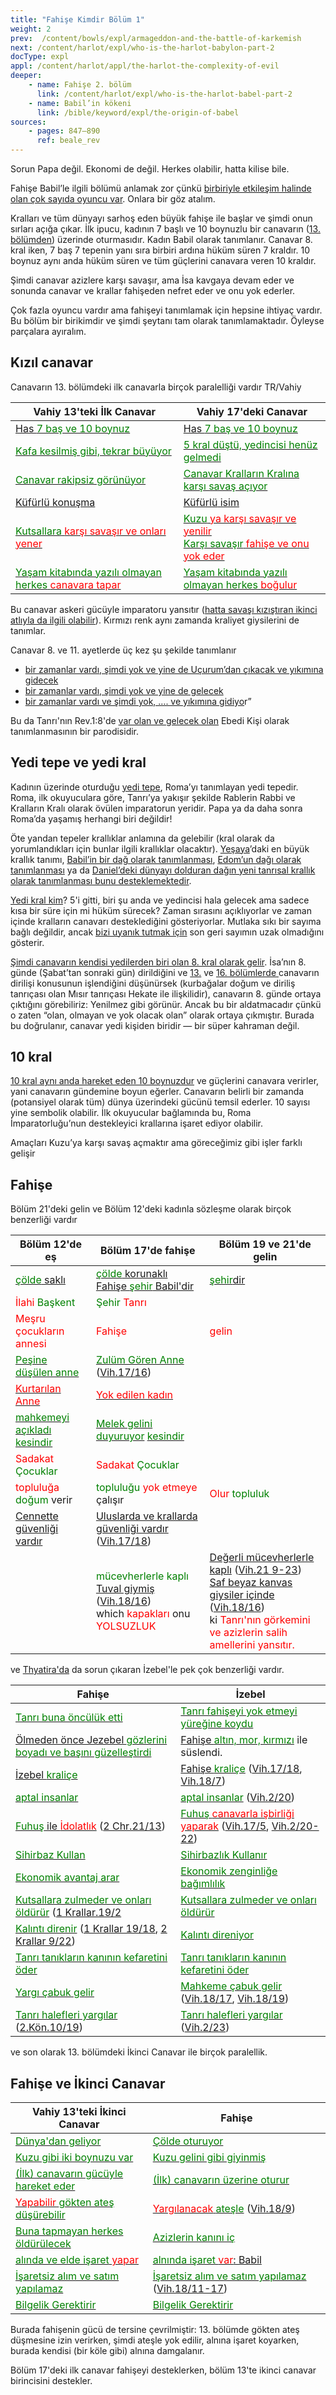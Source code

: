 ```yaml
---
title: "Fahişe Kimdir Bölüm 1"
weight: 2
prev:  /content/bowls/expl/armageddon-and-the-battle-of-karkemish
next: /content/harlot/expl/who-is-the-harlot-babylon-part-2
docType: expl
appl: /content/harlot/appl/the-harlot-the-complexity-of-evil
deeper:
    - name: Fahişe 2. bölüm
      link: /content/harlot/expl/who-is-the-harlot-babel-part-2
    - name: Babil’in kökeni
      link: /bible/keyword/expl/the-origin-of-babel
sources: 
    - pages: 847–890
      ref: beale_rev
---
```


Sorun Papa değil. Ekonomi de değil. Herkes olabilir, hatta kilise bile.

Fahişe Babil’le ilgili bölümü anlamak zor çünkü [birbiriyle etkileşim halinde olan çok sayıda oyuncu var](https://www.bibleserver.com/TR/Vahiy17). Onlara bir göz atalım.

Kralları ve tüm dünyayı sarhoş eden büyük fahişe ile başlar ve şimdi onun sırları açığa çıkar. İlk ipucu, kadının 7 başlı ve 10 boynuzlu bir canavarın ([13. bölümden](/content/beasts/expl/the-nature-of-the-beast-in-the-book-of-revelation)) üzerinde oturmasıdır. Kadın Babil olarak tanımlanır. Canavar 8. kral iken, 7 baş 7 tepenin yanı sıra birbiri ardına hüküm süren 7 kraldır. 10 boynuz aynı anda hüküm süren ve tüm güçlerini canavara veren 10 kraldır.

Şimdi canavar azizlere karşı savaşır, ama İsa kavgaya devam eder ve sonunda canavar ve krallar fahişeden nefret eder ve onu yok ederler.

Çok fazla oyuncu vardır ama fahişeyi tanımlamak için hepsine ihtiyaç vardır. Bu bölüm bir birikimdir ve şimdi şeytanı tam olarak tanımlamaktadır. Öyleyse parçalara ayıralım.

## Kızıl canavar

<a name="87f4"></a>
Canavarın 13. bölümdeki ilk canavarla birçok paralelliği vardır
TR/Vahiy

| Vahiy 13'teki İlk Canavar        | Vahiy 17'deki Canavar      |
|----------------------------------|----------------------------|
| [Has <span style="color:green;">7 baş ve 10 boynuz</span>](https://www.bibleserver.com/TR/Vahiy13%2C1) | [Has <span style="color:green;">7 baş ve 10 boynuz</span>](https://www.bibleserver.com/TR/Vahiy17%2C3) |
| [<span style="color:green;">Kafa kesilmiş gibi, tekrar büyüyor</span>](https://www.bibleserver.com/TR/Vahiy13%2C3) | [<span style="color:green;">5 kral düştü, yedincisi henüz gelmedi</span>](https://www.bibleserver.com/TR/Vahiy17%2C10) |
| [<span style="color:green;">Canavar rakipsiz görünüyor</span>](https://www.bibleserver.com/TR/Vahiy13%2C4) | [<span style="color:green;">Canavar Kralların Kralına karşı savaş açıyor</span>](https://www.bibleserver.com/TR/Vahiy17%2C14) |
| [<span style="color:green>;">Küfürlü</span> konuşma](https://www.bibleserver.com/TR/Vahiy13%2C5-6) | [<span style="color:green>;">Küfürlü</span> isim](https://www.bibleserver.com/TR/Vahiy17%2C3) |
| [<span style="color:green;">Kutsallara</span> <span style="color:red;">karşı savaşır ve onları yener</span>](https://www.bibleserver.com/TR/Vahiy13%2C7) | [<span style="color:green;">Kuzu</span> <span style="color:red;">ya karşı savaşır ve yenilir</span>](https://www.bibleserver.com/TR/Vahiy17%2C14) </br> [<span style="color:green;">Karşı savaşır</span> <span style="color:red;">fahişe ve onu yok eder</span>](https://www.bibleserver.com/TR/Vahiy17%2C16) |
| [<span style="color:green;">Yaşam kitabında yazılı olmayan herkes</span> <span style="color:red;">canavara tapar</span>](https://www.bibleserver.com/TR/Vahiy13%2C8) | [<span style="color:green;">Yaşam kitabında yazılı olmayan herkes</span> <span style="color:red;">boğulur</span>](https://www.bibleserver.com/TR/Vahiy17%2C8) |

Bu canavar askeri gücüyle imparatoru yansıtır ([hatta savaşı kızıştıran ikinci atlıyla da ilgili olabilir](https://www.bibleserver.com/TR/Vahiy6%3A3-4)). Kırmızı renk aynı zamanda kraliyet giysilerini de tanımlar.

Canavar 8. ve 11. ayetlerde üç kez şu şekilde tanımlanır
- [bir zamanlar vardı, şimdi yok ve yine de Uçurum’dan çıkacak ve yıkımına gidecek](https://www.bibleserver.com/TR/Vahiy17%3A8)
- [bir zamanlar vardı, şimdi yok ve yine de gelecek](https://www.bibleserver.com/TR/Vahiy17%3A8)
- [bir zamanlar vardı ve şimdi yok, …. ve yıkımına gidiyo](https://www.bibleserver.com/TR/Vahiy17%3A11)r” 

Bu da Tanrı'nın Rev.1:8'de [var olan ve gelecek olan](https://www.bibleserver.com/TR/Vahiy1%3A8) Ebedi Kişi olarak tanımlanmasının bir parodisidir.

## Yedi tepe ve yedi kral

<a name="9b63"></a>
Kadının üzerinde oturduğu [yedi tepe](https://www.bibleserver.com/TR/Vahiy17%3A9), Roma’yı tanımlayan yedi tepedir. Roma, ilk okuyuculara göre, Tanrı’ya yakışır şekilde Rablerin Rabbi ve Kralların Kralı olarak övülen imparatorun yeridir. Papa ya da daha sonra Roma’da yaşamış herhangi biri değildir!

Öte yandan tepeler krallıklar anlamına da gelebilir (kral olarak da yorumlandıkları için bunlar ilgili krallıklar olacaktır). [Yeşaya](https://www.bibleserver.com/TR/Ye%C5%9Faya2%3A2)’daki en büyük krallık tanımı, [Babil’in bir dağ olarak tanımlanması](https://www.bibleserver.com/TR/Yeremya51%3A25), [Edom’un dağı olarak tanımlanması](https://www.bibleserver.com/TR/Hezekiel35%3A3) ya da [Daniel’deki dünyayı dolduran dağın yeni tanrısal krallık olarak tanımlanması bunu desteklemektedir](https://www.bibleserver.com/TR/Daniel2%3A35).

[Yedi kral kim](https://www.bibleserver.com/TR/Vahiy17%3A10)? 5'i gitti, biri şu anda ve yedincisi hala gelecek ama sadece kısa bir süre için mi hüküm sürecek? Zaman sırasını açıklıyorlar ve zaman içinde kralların canavarı desteklediğini gösteriyorlar. Mutlaka sıkı bir sayıma bağlı değildir, ancak [bizi uyanık tutmak için](https://www.bibleserver.com/TR/Vahiy16%3A15) son geri sayımın uzak olmadığını gösterir.

[Şimdi canavarın kendisi yedilerden biri olan 8. kral olarak gelir](https://www.bibleserver.com/TR/Vahiy17%3A11). İsa’nın 8. günde (Şabat’tan sonraki gün) dirildiğini ve [13.](https://www.bibleserver.com/TR/Vahiy13%3A3-4) ve [16. bölümlerde ](https://www.bibleserver.com/TR/Vahiy16%3A13)canavarın dirilişi konusunun işlendiğini düşünürsek (kurbağalar doğum ve diriliş tanrıçası olan Mısır tanrıçası Hekate ile ilişkilidir), canavarın 8. günde ortaya çıktığını görebiliriz: Yenilmez gibi görünür. Ancak bu bir aldatmacadır çünkü o zaten “olan, olmayan ve yok olacak olan” olarak ortaya çıkmıştır. Burada bu doğrulanır, canavar yedi kişiden biridir — bir süper kahraman değil.

## 10 kral

<a name="cabf"></a>
[10 kral aynı anda hareket eden 10 boynuzdur](https://www.bibleserver.com/TR/Vahiy17%3A12) ve güçlerini canavara verirler, yani canavarın gündemine boyun eğerler. Canavarın belirli bir zamanda (potansiyel olarak tüm) dünya üzerindeki gücünü temsil ederler. 10 sayısı yine sembolik olabilir. İlk okuyucular bağlamında bu, Roma İmparatorluğu’nun destekleyici krallarına işaret ediyor olabilir.

Amaçları Kuzu’ya karşı savaş açmaktır ama göreceğimiz gibi işler farklı gelişir

## Fahişe

<a name="b45d"></a>
Bölüm 21'deki gelin ve Bölüm 12'deki kadınla sözleşme olarak birçok benzerliği vardır

| Bölüm 12'de eş | Bölüm 17'de fahişe | Bölüm 19 ve 21'de gelin |
|----------------|--------------------|-------------------------|
| [<span style="color:green;">çölde</span> saklı](https://www.bibleserver.com/TR/Vahiy23%2C6) | [<span style="color:green;">çölde</span> korunaklı](https://www.bibleserver.com/TR/Vahiy17%2C3) </br> [Fahişe <span style="color:green;">şehir</span> Babil'dir](https://www.bibleserver.com/TR/Vahiy17%2C5) | [<span style="color:green;">şehir</span>dir](https://www.bibleserver.com/TR/Vahiy21%2C9-21) |
| <span style="color:red;">İlahi</span> <span style="color:green;">Başkent</span> | <span style="color:green;">Şehir</span> <span style="color:red;">Tanrı</span> |
| <span style="color:red;">Meşru çocukların annesi</span> | <span style="color:red;">Fahişe</span> | <span style="color:red;">gelin</span> |
| [<span style="color:green;">Peşine düşülen anne</span>](https://www.bibleserver.com/TR/Vahiy12) | [<span style="color:green;">Zulüm Gören Anne</span>](https://www.bibleserver.com/TR/Vahiy17%2C5) ([Vih.17/16](https://www.bibleserver.com/TR/Vahiy17%2C16)) | |
| [<span style="color:red;">Kurtarılan Anne</span>](https://www.bibleserver.com/TR/Vahiy12) | [<span style="color:red;">Yok edilen kadın</span>](https://www.bibleserver.com/TR/Vahiy17) | |
| [<span style="color:green;">mahkemeyi açıkladı</span>](https://www.bibleserver.com/TR/Vahiy17%2C1) [<span style="color:green;">kesindir</span>](https://www.bibleserver.com/TR/Vahiy19%2C9-10) | [<span style="color:green;">Melek gelini duyuruyor</span>](https://www.bibleserver.com/TR/Vahiy21%2C9-10) [<span style="color:green;">kesindir</span>](https://www.bibleserver.com/TR/Vahiy22%2C6) |
| <span style="color:red;">Sadakat</span> <span style="color:green;">Çocuklar</span> | <span style="color:red;">Sadakat</span> <span style="color:green;">Çocuklar</span> |
| <span style="color:red;">topluluğa</span> <span style="color:green;">doğum</span> verir | <span style="color:green;">topluluğu</span> <span style="color:red;">yok etmeye</span> çalışır | <span style="color:red;">Olur</span> <span style="color:green;">topluluk</span> |
| [Cennette güvenliği vardır](https://www.bibleserver.com/TR/Vahiy12%2C1) | [Uluslarda ve krallarda güvenliği vardır](https://www.bibleserver.com/TR/Vahiy17%2C15) ([Vih.17/18](https://www.bibleserver.com/TR/Vahiy17%2C18)) | |
| | <span style="color:green;">mücevherlerle kaplı</span> </br> [Tuval giymiş](https://www.bibleserver.com/TR/Vahiy17%2C4) ([Vih.18/16](https://www.bibleserver.com/TR/Vahiy18%2C16)) </br>which <span style="color:red;">kapakları</span> onu <span style="color:red;">YOLSUZLUK</span> | [Değerli mücevherlerle kaplı](https://www.bibleserver.com/TR/Vahiy21%2C2) ([Vih.21 9-23](https://www.bibleserver.com/TR/Vahiy21%2C9-23)) </br> [Saf beyaz kanvas giysiler içinde](https://www.bibleserver.com/TR/Vahiy19%2C8) ([Vih.18/16](https://www.bibleserver.com/TR/Vahiy18%2C16)) </br> ki <span style="color:red;">Tanrı'nın görkemini ve <span style="color:red;">azizlerin salih amellerini</span> yansıtır.

ve [Thyatira'da](https://www.bibleserver.com/TR/Vahiy2%3A20) da sorun çıkaran İzebel'le pek çok benzerliği vardır.

| Fahişe | İzebel |
|--------|--------|
| [<span style="color:green;">Tanrı buna öncülük etti</span>](https://www.bibleserver.com/TR/2.Krallar9%2C36) | [<span style="color:green;">Tanrı fahişeyi yok etmeyi yüreğine koydu</span>](https://www.bibleserver.com/TR/Vahiy17%2C17) |
| [Ölmeden önce Jezebel <span style="color:green;">gözlerini boyadı ve başını güzelleştirdi</span>](https://www.bibleserver.com/TR/2.Krallar9%2C30) | [Fahişe <span style="color:green;">altın, mor, kırmızı</span>](https://www.bibleserver.com/TR/Vahiy17%2C4) ile süslendi.
| [İzebel <span style="color:green;">kraliçe</span>](https://www.bibleserver.com/TR/1.Krallar16%2C31) | [Fahişe <span style="color:green;">kraliçe</span>](https://www.bibleserver.com/TR/Vahiy17%2C1-2) ([Vih.17/18](https://www.bibleserver.com/TR/Vahiy17%2C18), [Vih.18/7](https://www.bibleserver.com/TR/Vahiy18%2C7)) |
| [<span style="color:green;">aptal insanlar</span>](https://www.bibleserver.com/TR/1.Krallar21%2C25) | [<span style="color:green;">aptal insanlar</span>](https://www.bibleserver.com/TR/Vahiy17%2C2) ([Vih.2/20](https://www.bibleserver.com/TR/Vahiy2%2C20)) |
| [<span style="color:green;">Fuhuş</span> ile <span style="color:red;">İdolatlık</span>](https://www.bibleserver.com/TR/2.Krallar9%2C22) ([2 Chr.21/13](https://www.bibleserver.com/NIV/2%20Chronicles21%2C13)) | [<span style="color:green;">Fuhuş</span> <span style="color:red;">canavarla işbirliği yaparak</span>](https://www.bibleserver.com/TR/Vahiy17%2C1-2) ([Vih.17/5](https://www.bibleserver.com/TR/Vahiy17%2C5), [Vih.2/20-22](https://www.bibleserver.com/TR/Vahiy2%2C20-22)) |
| [<span style="color:green;">Sihirbaz Kullan</span>](https://www.bibleserver.com/TR/2.Krallar9%2C22) | [<span style="color:green;">Sihirbazlık Kullanır</span>](https://www.bibleserver.com/TR/Vahiy18%2C23) |
| [<span style="color:green;">Ekonomik avantaj arar</span>](https://www.bibleserver.com/TR/1.Krallar21) | [<span style="color:green;">Ekonomik zenginliğe bağımlılık</span>](https://www.bibleserver.com/TR/Vahiy18%2C11-19) |
| [<span style="color:green;">Kutsallara zulmeder ve onları öldürür</span>](https://www.bibleserver.com/TR/1.Krallar18%2C4) ([1 Krallar.19/2](https://www.bibleserver.com/TR/1.Krallar19%2C2) | [<span style="color:green;">Kutsallara zulmeder ve onları öldürür</span>](https://www.bibleserver.com/TR/Vahiy17%2C6) |
| [<span style="color:green;">Kalıntı direnir</span>](https://www.bibleserver.com/TR/1.Krallar18%2C18) ([1 Krallar 19/18](https://www.bibleserver.com/TR/1.Krallar19%2C18), [2 Krallar 9/22](https://www.bibleserver.com/TR/2.Krallar9%2C22)) | [<span style="color:green;">Kalıntı direniyor</span>](https://www.bibleserver.com/TR/Vahiy17%2C14) |
| [<span style="color:green;">Tanrı tanıkların kanının kefaretini öder</span>](https://www.bibleserver.com/TR/2.Krallar9%2C7) | [<span style="color:green;">Tanrı tanıkların kanının kefaretini öder</span>](https://www.bibleserver.com/TR/Vahiy19%2C2) |
| [<span style="color:green;">Yargı çabuk gelir</span>](https://www.bibleserver.com/TR/2.Krallar9%2C33-35) | [<span style="color:green;">Mahkeme çabuk gelir</span>](https://www.bibleserver.com/TR/Vahiy18%2C10) ([Vih.18/17](https://www.bibleserver.com/TR/Vahiy18%2C17), [Vih.18/19](https://www.bibleserver.com/TR/Vahiy18%2C19)) |
| [<span style="color:green;">Tanrı halefleri yargılar</span>](https://www.bibleserver.com/TR/1.Krallar18%2C40) ([2.Kön.10/19](https://www.bibleserver.com/TR/2.Krallar10%2C19)) | [<span style="color:green;">Tanrı halefleri yargılar</span>](https://www.bibleserver.com/TR/Vahiy18%2C9-11) ([Vih.2/23](https://www.bibleserver.com/TR/Vahiy2%2C23)) |

ve son olarak 13. bölümdeki İkinci Canavar ile birçok paralellik.

## Fahişe ve İkinci Canavar

| Vahiy 13'teki İkinci Canavar | Fahişe |
|-----------------------------------|------------|
| [<span style="color:green;">Dünya'dan geliyor</span>](https://www.bibleserver.com/TR/Vahiy13%2C11) | [<span style="color:green;">Çölde oturuyor</span>](https://www.bibleserver.com/TR/Vahiy17%2C3) |
| [<span style="color:green;">Kuzu gibi iki boynuzu var</span>](https://www.bibleserver.com/TR/Vahiy13%2C11) | [<span style="color:green;">Kuzu gelini gibi giyinmiş</span>](https://www.bibleserver.com/TR/Vahiy17%2C4) |
| [<span style="color:green;">(İlk) canavarın gücüyle hareket eder</span>](https://www.bibleserver.com/TR/Vahiy13%2C12) | [<span style="color:green;">(İlk) canavarın üzerine oturur</span>](https://www.bibleserver.com/TR/Vahiy17%2C3) |
| [<span style="color:red;">Yapabilir</span> <span style="color:green;">gökten ateş düşürebilir</span>](https://www.bibleserver.com/TR/Vahiy13%2C13) | [<span style="color:red;">Yargılanacak</span> <span style="color:green;">ateşle</span>](https://www.bibleserver.com/TR/Vahiy17%2C16) ([Vih.18/9](https://www.bibleserver.com/TR/Vahiy18%2C9)) |
| [<span style="color:green;">Buna tapmayan herkes öldürülecek</span>](https://www.bibleserver.com/TR/Vahiy13%2C15) | [<span style="color:green;">Azizlerin kanını iç</span>](https://www.bibleserver.com/TR/Vahiy17%2C6) |
| [<span style="color:green;">alında ve elde işaret</span> <span style="color:red;">yapar</span> ](https://www.bibleserver.com/TR/Vahiy13%2C16) | [ <span style="color:green;">alnında işaret </span><span style="color:red;">var</span>: Babil](https://www.bibleserver.com/TR/Vahiy17%2C5) |
| [<span style="color:green;">İşaretsiz alım ve satım yapılamaz</span>](https://www.bibleserver.com/TR/Vahiy13%2C17) | [<span style="color:green;">İşaretsiz alım ve satım yapılamaz</span>](https://www.bibleserver.com/TR/Vahiy18%2C3) ([Vih.18/11-17](https://www.bibleserver.com/TR/Vahiy18%2C11-17)) |
| [<span style="color:green;">Bilgelik Gerektirir</span>](https://www.bibleserver.com/TR/Vahiy13%2C18) | [<span style="color:green;">Bilgelik Gerektirir</span>](https://www.bibleserver.com/TR/Vahiy17%2C9) |

Burada fahişenin gücü de tersine çevrilmiştir: 13. bölümde gökten ateş düşmesine izin verirken, şimdi ateşle yok edilir, alnına işaret koyarken, burada kendisi (bir köle gibi) alnına damgalanır.

Bölüm 17'deki ilk canavar fahişeyi desteklerken, bölüm 13'te ikinci canavar birincisini destekler.
